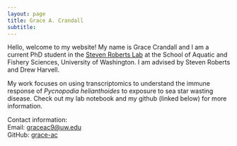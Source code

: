 ```yaml
---
layout: page
title: Grace A. Crandall
subtitle:
---
```


Hello, welcome to my website! My name is Grace Crandall and I am a current PhD student in the [Steven Roberts Lab](https://faculty.washington.edu/sr320/) at the School of Aquatic and Fishery Sciences, University of Washington. I am advised by Steven Roberts and Drew Harvell.

My work focuses on using transcriptomics to understand the immune response of _Pycnopodia helianthoides_ to exposure to sea star wasting disease. Check out my lab notebook and my github (linked below) for more information.


Contact information:         
Email: graceac9@uw.edu       
GitHub: [grace-ac](https://github.com/grace-ac)      
